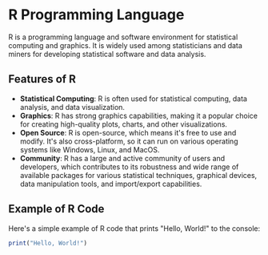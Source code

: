 # R Programming Language

R is a programming language and software environment for statistical computing and graphics. It is widely used among statisticians and data miners for developing statistical software and data analysis.

## Features of R

- **Statistical Computing**: R is often used for statistical computing, data analysis, and data visualization.
- **Graphics**: R has strong graphics capabilities, making it a popular choice for creating high-quality plots, charts, and other visualizations.
- **Open Source**: R is open-source, which means it's free to use and modify. It's also cross-platform, so it can run on various operating systems like Windows, Linux, and MacOS.
- **Community**: R has a large and active community of users and developers, which contributes to its robustness and wide range of available packages for various statistical techniques, graphical devices, data manipulation tools, and import/export capabilities.

## Example of R Code

Here's a simple example of R code that prints "Hello, World!" to the console:

```r
print("Hello, World!")
```


